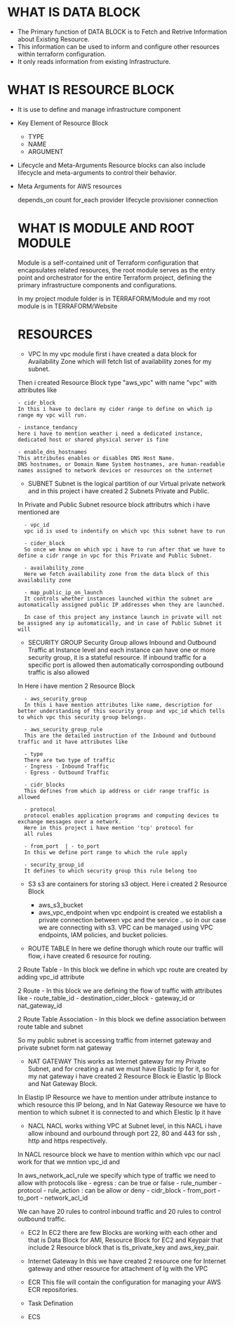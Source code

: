 # WHAT IS DATA BLOCK
- The Primary function of DATA BLOCK is to Fetch 
  and Retrive Information about Existing Resource.
- This information can be used to inform and configure
  other resources within terraform configuration.
- It only reads information from existing Infrastructure.

# WHAT IS RESOURCE BLOCK
- It is use to define and manage infrastructure component

- Key Element of Resource Block
    - TYPE
    - NAME
    - ARGUMENT

- Lifecycle and Meta-Arguments
  Resource blocks can also include lifecycle and meta-arguments to control their behavior.

- Meta Arguments for AWS resources

  depends_on
  count
  for_each
  provider
  lifecycle
  provisioner
  connection

  # WHAT IS MODULE AND ROOT MODULE
  Module is a self-contained unit of Terraform configuration that encapsulates related resources, the root module serves as the entry point and orchestrator for the entire Terraform project, defining the primary infrastructure components and configurations.

  In my project module folder is in TERRAFORM/Module and my root module is in TERRAFORM/Website

  # RESOURCES

    - VPC
    In my vpc module first i have created a data block for  Availability Zone which will fetch list of availability zones for my subnet.

    Then i created Resource Block type "aws_vpc" with name "vpc" with attributes like

      - cidr_block
      In this i have to declare my cider range to define on which ip range my vpc will run.

      - instance_tendancy
      here i have to mention weather i need a dedicated instance, dedicated host or shared physical server is fine

      - enable_dns_hostnames
      This attributes enables or disables DNS Host Name.
      DNS hostnames, or Domain Name System hostnames, are human-readable names assigned to network devices or resources on the internet

    - SUBNET
    Subnet is the logical partition of our Virtual private network and in this project i have created 2 Subnets Private and Public.
    
    In Private and Public Subnet resource block attributrs which i have mentioned are

        - vpc_id
        vpc id is used to indentify on which vpc this subnet have to run

        - cider_block
        So once we know on which vpc i have to run after that we have to define a cidr range in vpc for this Private and Public Subnet.

        - availability_zone
        Here we fetch availability zone from the data block of this availability zone

        - map_public_ip_on_launch 
        It controls whether instances launched within the subnet are automatically assigned public IP addresses when they are launched.

        In case of this project any instance launch in private will not be assigned any ip automatically, and in case of Public Subnet it will

    - SECURITY GROUP
    Security Group allows Inbound and Outbound Traffic at Instance level and each instance can have one or more security group, it is a stateful resource.
    If inbound traffic for a specific port is allowed then automatically corrosponding outbound traffic is also allowed

    In Here i have mention 2 Resource Block

        - aws_security_group
        In this i have mention attributes like name, description for better understanding of this security group and vpc_id which tells to which vpc this security group belongs.

        - aws_security_group_rule
        This are the detailed instruction of the Inbound and Outbound traffic and it have attributes like
    
        - type
        There are two type of traffic
        - Ingress - Inbound Traffic
        - Egress - Outbound Traffic

        - cidr_blocks
        This defines from which ip address or cidr range traffic is allowed

        - protocol
        protocol enables application programs and computing devices to exchange messages over a network. 
        Here in this project i have mention 'tcp' protocol for
        all rules

        - from_port  | - to_port
        In this we define port range to which the rule apply
        
        - security_group_id
        It defines to which security group this rule belong too

    - S3
    s3 are containers for storing s3 object.
    Here i created 2 Resource Block
        - aws_s3_bucket
        - aws_vpc_endpoint 
        when vpc endpoint is created we establish a private connection between vpc and the service .. so in our case we are connecting with s3.
        VPC can be managed using VPC endpoints, IAM policies, and bucket policies.
    
    - ROUTE TABLE
    In here we define thorugh which route our traffic will flow, i have created 6 resource for routing.

    2 Route Table
      - In this block we define in which vpc route are created by adding vpc_id attribute

    2 Route
      - In this block we are defining the flow of traffic
        with attributes like 
          - route_table_id
          - destination_cider_block
          - gateway_id or nat_gateway_id

    2 Route Table Association
      - In this block we define association between
        route table and subnet
    
    So my public subnet is accessing traffic from internet gateway and private subnet form nat gateway

    - NAT GATEWAY
    This works as Internet gateway for my Private Subnet, and 
    for creating a nat we must have Elastic Ip for it, so for my nat gateway i have created 2 Resource Block ie Elastic Ip Block and Nat Gateway Block.

    In Elastip IP Resource we have to mention under attribute instance to which resource this IP belong, and 
    In Nat Gateway Resource we have to mention to which subnet it is connected to and which Elestic Ip it have

    - NACL
    NACL works withing VPC at Subnet level, in this NACL i have allow inbound and ourbound through port 22, 80 and 443 for ssh , http and https respectively.

    In NACL resource block we have to mention within which vpc our nacl work for that we mntion vpc_id and

    In aws_network_acl_rule we specify which type of traffic we need to allow with protocols like
      - egress : can be true or false
      - rule_number
      - protocol
      - rule_action : can be allow or deny
      - cidr_block
      - from_port
      - to_port
      - network_acl_id
      
    We can have 20 rules to control inbound traffic and 20 rules to control outbound traffic.

    - EC2
    In EC2 there are few Blocks are working with each other and that is Data Block for AMI, Resource Block for EC2 and Keypair that include 2 Resource block that is tls_private_key and aws_key_pair.

    - Internet Gateway
    In this we have created 2 resource one for Internet gateway and other resource for attachment of Ig with the VPC


    - ECR
      This file will contain the configuration for managing your AWS ECR repositories.
    
    - Task Defination

    - ECS